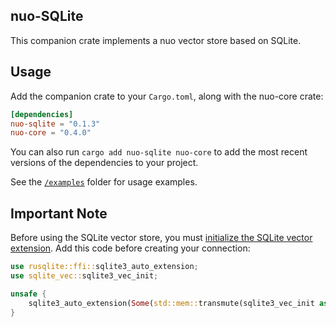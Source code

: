 ## nuo-SQLite

This companion crate implements a nuo vector store based on SQLite. 

## Usage

Add the companion crate to your `Cargo.toml`, along with the nuo-core crate:

```toml
[dependencies]
nuo-sqlite = "0.1.3"
nuo-core = "0.4.0"
```

You can also run `cargo add nuo-sqlite nuo-core` to add the most recent versions of the dependencies to your project.

See the [`/examples`](./examples) folder for usage examples.

## Important Note

Before using the SQLite vector store, you must [initialize the SQLite vector extension](https://alexgnuoia.xyz/sqlite-vec/rust.html). Add this code before creating your connection:

```rust
use rusqlite::ffi::sqlite3_auto_extension;
use sqlite_vec::sqlite3_vec_init;

unsafe {
    sqlite3_auto_extension(Some(std::mem::transmute(sqlite3_vec_init as *const ())));
}
```
